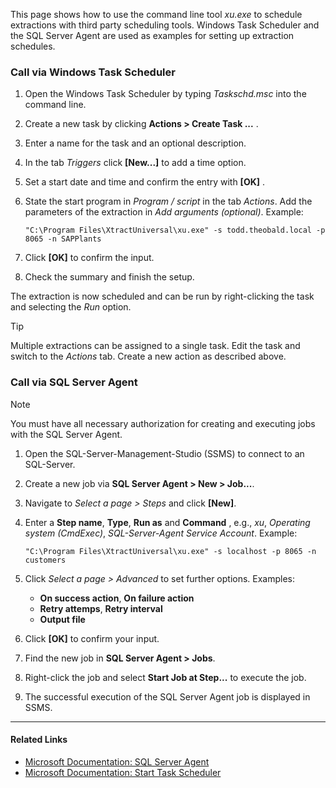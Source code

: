 This page shows how to use the command line tool *xu.exe* to schedule extractions with third party scheduling tools. Windows Task Scheduler and the SQL Server Agent are used as examples for setting up extraction schedules.

### Call via Windows Task Scheduler

1. Open the Windows Task Scheduler by typing *Taskschd.msc* into the command line.

1. Create a new task by clicking **Actions > Create Task ...** .

1. Enter a name for the task and an optional description.

1. In the tab *Triggers* click **[New...]** to add a time option.

1. Set a start date and time and confirm the entry with **[OK]** .

1. State the start program in *Program / script* in the tab *Actions*. Add the parameters of the extraction in *Add arguments (optional)*. Example:

   ```text
   "C:\Program Files\XtractUniversal\xu.exe" -s todd.theobald.local -p 8065 -n SAPPlants

   ```

1. Click **[OK]** to confirm the input.

1. Check the summary and finish the setup.

The extraction is now scheduled and can be run by right-clicking the task and selecting the *Run* option.

Tip

Multiple extractions can be assigned to a single task. Edit the task and switch to the *Actions* tab. Create a new action as described above.

### Call via SQL Server Agent

Note

You must have all necessary authorization for creating and executing jobs with the SQL Server Agent.

1. Open the SQL-Server-Management-Studio (SSMS) to connect to an SQL-Server.

1. Create a new job via **SQL Server Agent > New > Job...**.

1. Navigate to *Select a page > Steps* and click **[New]**.

1. Enter a **Step name**, **Type**, **Run as** and **Command** , e.g., *xu*, *Operating system (CmdExec)*, *SQL-Server-Agent Service Account*. Example:

   ```text
   "C:\Program Files\XtractUniversal\xu.exe" -s localhost -p 8065 -n customers

   ```

1. Click *Select a page > Advanced* to set further options. Examples:

   - **On success action**, **On failure action**
   - **Retry attemps**, **Retry interval**
   - **Output file**

1. Click **[OK]** to confirm your input.

1. Find the new job in **SQL Server Agent > Jobs**.

1. Right-click the job and select **Start Job at Step...** to execute the job.

1. The successful execution of the SQL Server Agent job is displayed in SSMS.

______________________________________________________________________

#### Related Links

- [Microsoft Documentation: SQL Server Agent](https://docs.microsoft.com/en-us/sql/ssms/agent/sql-server-agent?view=sql-server-ver15)
- [Microsoft Documentation: Start Task Scheduler](http://technet.microsoft.com/en-us/library/cc721931.aspx)
